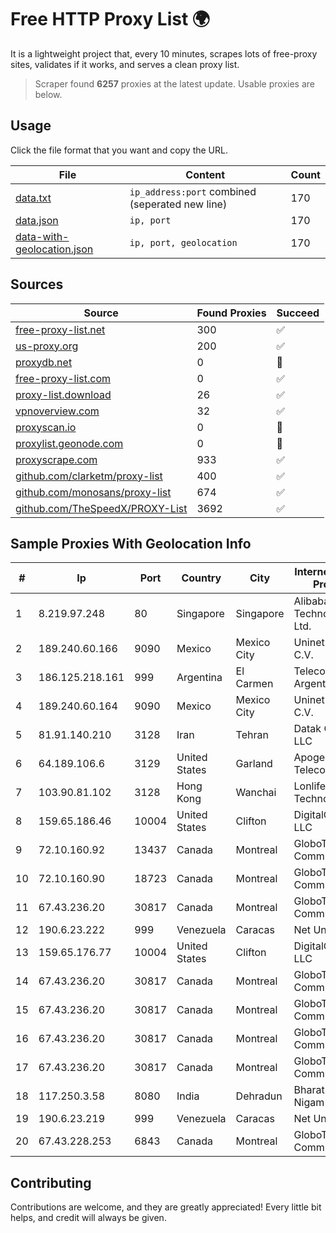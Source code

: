 
# Free HTTP Proxy List 🌍

It is a lightweight project that, every 10 minutes, scrapes lots of free-proxy sites, validates if it works, and serves a clean proxy list.


> Scraper found **6257** proxies at the latest update. Usable proxies are below.

## Usage

Click the file format that you want and copy the URL.


|File|Content|Count|
|----|-------|-----|
|[data.txt](https://raw.githubusercontent.com/themiralay/Proxy-List-World/master/data.txt)|`ip_address:port` combined (seperated new line)|170|
|[data.json](https://raw.githubusercontent.com/themiralay/Proxy-List-World/master/data.json)|`ip, port`|170|
|[data-with-geolocation.json](https://raw.githubusercontent.com/themiralay/Proxy-List-World/master/data-with-geolocation.json)|`ip, port, geolocation`|170|

## Sources

|Source|Found Proxies|Succeed|
|------|-------------|-------|
|[free-proxy-list.net](https://free-proxy-list.net)|300|✅|
|[us-proxy.org](https://www.us-proxy.org)|200|✅|
|[proxydb.net](http://proxydb.net)|0|🚫|
|[free-proxy-list.com](https://free-proxy-list.com/?page=&port=&type%5B%5D=http&type%5B%5D=https&up_time=0&search=Search)|0|✅|
|[proxy-list.download](https://www.proxy-list.download/HTTP)|26|✅|
|[vpnoverview.com](https://vpnoverview.com/privacy/anonymous-browsing/free-proxy-servers)|32|✅|
|[proxyscan.io](https://www.proxyscan.io)|0|🚫|
|[proxylist.geonode.com](https://proxylist.geonode.com/api/proxy-list?limit=300&page=1&sort_by=lastChecked&sort_type=desc&protocols=http,https)|0|🚫|
|[proxyscrape.com](https://api.proxyscrape.com/v2/?request=displayproxies&protocol=http&timeout=10000&country=all&ssl=all&anonymity=all)|933|✅|
|[github.com/clarketm/proxy-list](https://raw.githubusercontent.com/clarketm/proxy-list/master/proxy-list-raw.txt)|400|✅|
|[github.com/monosans/proxy-list](https://raw.githubusercontent.com/monosans/proxy-list/main/proxies/http.txt)|674|✅|
|[github.com/TheSpeedX/PROXY-List](https://raw.githubusercontent.com/TheSpeedX/PROXY-List/master/http.txt)|3692|✅|


## Sample Proxies With Geolocation Info

|#|Ip|Port|Country|City|Internet Service Provider|
|-|--|----|-------|----|-------------------------|
|1|8.219.97.248|80|Singapore|Singapore|Alibaba (US) Technology Co., Ltd.|
|2|189.240.60.166|9090|Mexico|Mexico City|Uninet S.A. de C.V.|
|3|186.125.218.161|999|Argentina|El Carmen|Telecom Argentina S.A.|
|4|189.240.60.164|9090|Mexico|Mexico City|Uninet S.A. de C.V.|
|5|81.91.140.210|3128|Iran|Tehran|Datak Company LLC|
|6|64.189.106.6|3129|United States|Garland|Apogee Telecom Inc.|
|7|103.90.81.102|3128|Hong Kong|Wanchai|Lonlife Technology Co.|
|8|159.65.186.46|10004|United States|Clifton|DigitalOcean, LLC|
|9|72.10.160.92|13437|Canada|Montreal|GloboTech Communications|
|10|72.10.160.90|18723|Canada|Montreal|GloboTech Communications|
|11|67.43.236.20|30817|Canada|Montreal|GloboTech Communications|
|12|190.6.23.222|999|Venezuela|Caracas|Net Uno|
|13|159.65.176.77|10004|United States|Clifton|DigitalOcean, LLC|
|14|67.43.236.20|30817|Canada|Montreal|GloboTech Communications|
|15|67.43.236.20|30817|Canada|Montreal|GloboTech Communications|
|16|67.43.236.20|30817|Canada|Montreal|GloboTech Communications|
|17|67.43.236.20|30817|Canada|Montreal|GloboTech Communications|
|18|117.250.3.58|8080|India|Dehradun|Bharat Sanchar Nigam Ltd|
|19|190.6.23.219|999|Venezuela|Caracas|Net Uno|
|20|67.43.228.253|6843|Canada|Montreal|GloboTech Communications|



## Contributing

Contributions are welcome, and they are greatly appreciated! Every
little bit helps, and credit will always be given.

